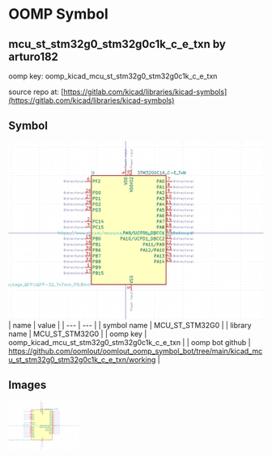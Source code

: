 # OOMP Symbol  
## mcu_st_stm32g0_stm32g0c1k_c_e_txn  by arturo182  
  
oomp key: oomp_kicad_mcu_st_stm32g0_stm32g0c1k_c_e_txn  
  
source repo at: [https://gitlab.com/kicad/libraries/kicad-symbols](https://gitlab.com/kicad/libraries/kicad-symbols)  
## Symbol  
  
[![working.png](working_600.png)](working.png)  
| name | value | 
| --- | --- | 
| symbol name | MCU_ST_STM32G0 | 
| library name | MCU_ST_STM32G0 | 
| oomp key | oomp_kicad_mcu_st_stm32g0_stm32g0c1k_c_e_txn | 
| oomp bot github | https://github.com/oomlout/oomlout_oomp_symbol_bot/tree/main/kicad_mcu_st_stm32g0_stm32g0c1k_c_e_txn/working | 
## Images  
  
[![working.png](working_140.png)](working.png)  
